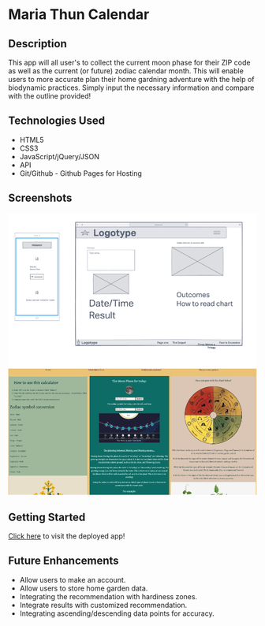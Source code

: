 # Maria Thun Calendar

## Description
This app will all user's to collect the current moon phase for their ZIP code as well as the current (or future) zodiac calendar month. This will enable users to more accurate plan their home gardning adventure with the help of biodynamic practices. Simply input the necessary information and compare with the outline provided!

## Technologies Used
- HTML5
- CSS3
- JavaScript/jQuery/JSON
- API
- Git/Github - Github Pages for Hosting

## Screenshots
![wireframe](./images/wireframe-ss.png)
![production version](./images/deployed-ss2.png)

## Getting Started
[Click here](https://manganmh89.github.io/Biodynamic-Calendar-Page/) to visit the deployed app!

## Future Enhancements
- Allow users to make an account.
- Allow users to store home garden data. 
- Integrating the recommendation with hardiness zones.
- Integrate results with customized recommendation.
- Integrating ascending/descending data points for accuracy. 